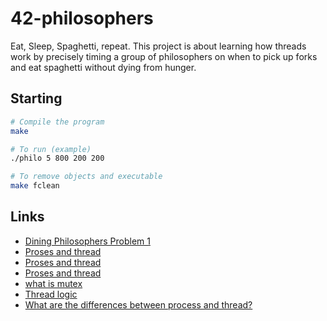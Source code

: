 # 42-philosophers
Eat, Sleep, Spaghetti, repeat. This project is about learning how threads work by precisely timing a group of philosophers on when to pick up forks and eat spaghetti without dying from hunger.


## Starting ##

```bash
# Compile the program
make

# To run (example)
./philo 5 800 200 200

# To remove objects and executable
make fclean
```

## Links ##
- [Dining Philosophers Problem 1](https://www.youtube.com/watch?v=NbwbQQB7xNQ)
- [Proses and thread](https://www.youtube.com/watch?v=R_EgvEOhV9U)
- [Proses and thread](https://www.youtube.com/watch?v=KBLfAuen-eA)
- [Proses and thread](https://www.youtube.com/watch?v=pIp4OXhnB0U)
- [what is mutex](https://medium.com/@gokhansengun/semaphore-mutex-ve-spinlock-nedir-ve-ne-i%C5%9Fe-yarar-ba552a17c03#:~:text=Mutex'ler%20uygulaman%C4%B1n%20yaz%C4%B1ld%C4%B1%C4%9F%C4%B1%20dil,b%C3%B6lgesi%20Critical%20Section%20olarak%20adland%C4%B1r%C4%B1l%C4%B1r.)
- [Thread logic](https://www.cs.cmu.edu/afs/cs/academic/class/15492-f07/www/pthreads.html)
- [What are the differences between process and thread? ](https://www.geeksforgeeks.org/multithreading-c-2/)
